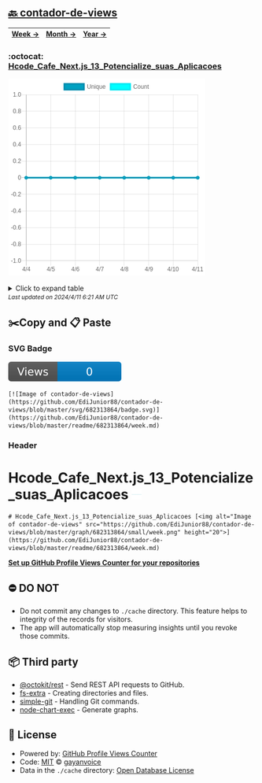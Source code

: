## [🔙 contador-de-views](https://github.com/EdiJunior88/contador-de-views)
| [**Week →**](https://github.com/EdiJunior88/contador-de-views/blob/master/readme/682313864/week.md) | [**Month →**](https://github.com/EdiJunior88/contador-de-views/blob/master/readme/682313864/month.md) | [**Year →**](https://github.com/EdiJunior88/contador-de-views/blob/master/readme/682313864/year.md) |
| ---- | ---- | ----- |
### :octocat: [Hcode_Cafe_Next.js_13_Potencialize_suas_Aplicacoes](https://github.com/EdiJunior88/Hcode_Cafe_Next.js_13_Potencialize_suas_Aplicacoes)
![Image of contador-de-views](https://github.com/EdiJunior88/contador-de-views/blob/master/graph/682313864/large/week.png)

<details>
	<summary>Click to expand table</summary>
	<h2>:calendar: Week Page Views Table</h2>
<table>
	<tr>
		<th>
			Last Updated
		</th>
		<th>
			Unique
		</th>
		<th>
			Count
		</th>
	</tr>
	<tr>
		<td>
			<code>2024/4/11</code>
		</td>
		<td>
			<code>0</code>
		</td>
		<td>
			<code>0</code>
		</td>
	</tr>
	<tr>
		<td>
			<code>2024/4/10</code>
		</td>
		<td>
			<code>0</code>
		</td>
		<td>
			<code>0</code>
		</td>
	</tr>
	<tr>
		<td>
			<code>2024/4/9</code>
		</td>
		<td>
			<code>0</code>
		</td>
		<td>
			<code>0</code>
		</td>
	</tr>
	<tr>
		<td>
			<code>2024/4/8</code>
		</td>
		<td>
			<code>0</code>
		</td>
		<td>
			<code>0</code>
		</td>
	</tr>
	<tr>
		<td>
			<code>2024/4/7</code>
		</td>
		<td>
			<code>0</code>
		</td>
		<td>
			<code>0</code>
		</td>
	</tr>
	<tr>
		<td>
			<code>2024/4/6</code>
		</td>
		<td>
			<code>0</code>
		</td>
		<td>
			<code>0</code>
		</td>
	</tr>
	<tr>
		<td>
			<code>2024/4/5</code>
		</td>
		<td>
			<code>0</code>
		</td>
		<td>
			<code>0</code>
		</td>
	</tr>
	<tr>
		<td>
			<code>2024/4/4</code>
		</td>
		<td>
			<code>0</code>
		</td>
		<td>
			<code>0</code>
		</td>
	</tr>
</table>

</details>
<small><i>Last updated on 2024/4/11 6:21 AM UTC</i></small>

## ✂️Copy and 📋 Paste
### SVG Badge
[![Image of contador-de-views](https://github.com/EdiJunior88/contador-de-views/blob/master/svg/682313864/badge.svg)](https://github.com/EdiJunior88/contador-de-views/blob/master/readme/682313864/week.md)
```readme
[![Image of contador-de-views](https://github.com/EdiJunior88/contador-de-views/blob/master/svg/682313864/badge.svg)](https://github.com/EdiJunior88/contador-de-views/blob/master/readme/682313864/week.md)
```
### Header
# Hcode_Cafe_Next.js_13_Potencialize_suas_Aplicacoes [<img alt="Image of contador-de-views" src="https://github.com/EdiJunior88/contador-de-views/blob/master/graph/682313864/small/week.png" height="20">](https://github.com/EdiJunior88/contador-de-views/blob/master/readme/682313864/week.md)
```readme
# Hcode_Cafe_Next.js_13_Potencialize_suas_Aplicacoes [<img alt="Image of contador-de-views" src="https://github.com/EdiJunior88/contador-de-views/blob/master/graph/682313864/small/week.png" height="20">](https://github.com/EdiJunior88/contador-de-views/blob/master/readme/682313864/week.md)
```
[**Set up GitHub Profile Views Counter for your repositories**](https://github.com/gayanvoice/github-profile-views-counter)
## ⛔ DO NOT
- Do not commit any changes to `./cache` directory. This feature helps to integrity of the records for visitors.
- The app will automatically stop measuring insights until you revoke those commits.
## 📦 Third party

- [@octokit/rest](https://www.npmjs.com/package/@octokit/rest) - Send REST API requests to GitHub.
- [fs-extra](https://www.npmjs.com/package/fs-extra) - Creating directories and files.
- [simple-git](https://www.npmjs.com/package/simple-git) - Handling Git commands.
- [node-chart-exec](https://www.npmjs.com/package/node-chart-exec) - Generate graphs.
## 📄 License
- Powered by: [GitHub Profile Views Counter](https://github.com/gayanvoice/github-profile-views-counter)
- Code: [MIT](./LICENSE) © [gayanvoice](https://github.com/gayanvoice/github-profile-views-counter)
- Data in the `./cache` directory: [Open Database License](https://opendatacommons.org/licenses/odbl/1-0/)